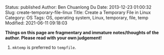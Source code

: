 Status: published
Author: Ben Chuanlong Du
Date: 2013-12-23 01:00:32
Slug: create-temporary-file-linux
Title: Create a Temporary File in Linux
Category: OS
Tags: OS, operating system, Linux, temporary, file, temp    
Modified: 2021-06-11 09:18:03

**Things on this page are fragmentary and immature notes/thoughts of the author. Please read with your own judgement!**
 

1. `mktemp` is preferred to `tempfile`.
